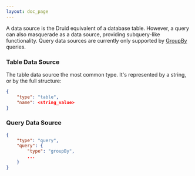 ```yaml
---
layout: doc_page
---
```

A data source is the Druid equivalent of a database table. However, a query can also masquerade as a data source, providing subquery-like functionality. Query data sources are currently only supported by [GroupBy](GroupByQuery.html) queries.

### Table Data Source
The table data source the most common type. It's represented by a string, or by the full structure:

```json
{
	"type": "table",
	"name": <string_value>
}
```

### Query Data Source
```json
{
	"type": "query",
	"query": {
		"type": "groupBy",
		...
	}
}
```

